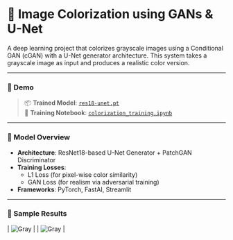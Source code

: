 # 📸 Image Colorization using GANs & U-Net

A deep learning project that colorizes grayscale images using a Conditional GAN (cGAN) with a U-Net generator architecture. This system takes a grayscale image as input and produces a realistic color version.

---

### 📌 Demo
  
> 📦 **Trained Model**: [`res18-unet.pt`](./res18-unet.pt)  
> 🧠 **Training Notebook**: [`colorization_training.ipynb`](./colorization-training.ipynb)

---

### 🧠 Model Overview

- **Architecture**: ResNet18-based U-Net Generator + PatchGAN Discriminator
- **Training Losses**:
  - L1 Loss (for pixel-wise color similarity)
  - GAN Loss (for realism via adversarial training)
- **Frameworks**: PyTorch, FastAI, Streamlit

---

### 🧪 Sample Results


| ![Gray](assets/input1.png) | 
| ![Gray](assets/input2.png) | 



